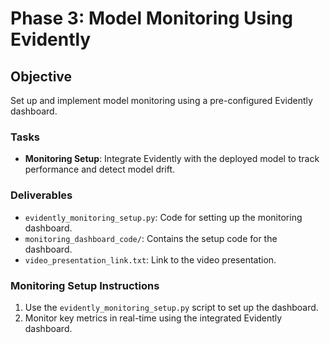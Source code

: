 # Phase 3: Model Monitoring Using Evidently

## Objective
Set up and implement model monitoring using a pre-configured Evidently dashboard.

### Tasks
- **Monitoring Setup**: Integrate Evidently with the deployed model to track performance and detect model drift.

### Deliverables
- `evidently_monitoring_setup.py`: Code for setting up the monitoring dashboard.
- `monitoring_dashboard_code/`: Contains the setup code for the dashboard.
- `video_presentation_link.txt`: Link to the video presentation.

### Monitoring Setup Instructions
1. Use the `evidently_monitoring_setup.py` script to set up the dashboard.
2. Monitor key metrics in real-time using the integrated Evidently dashboard.
